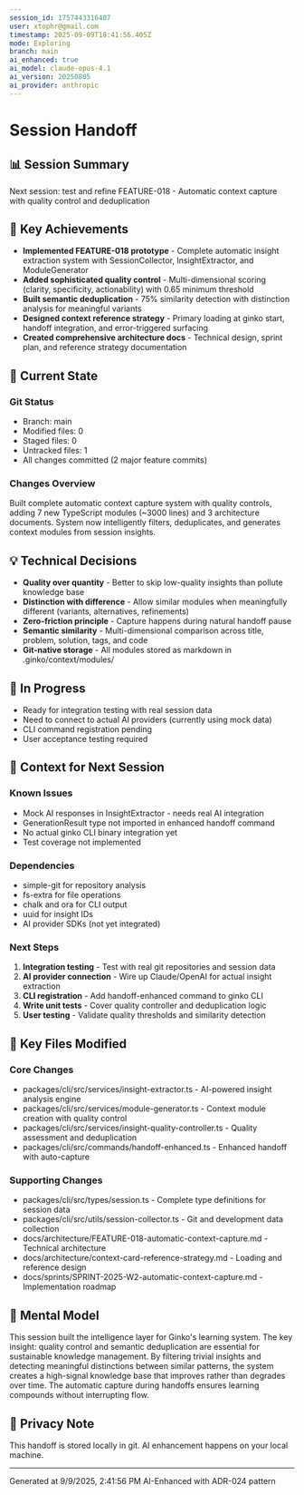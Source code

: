 ```yaml
---
session_id: 1757443316407
user: xtophr@gmail.com
timestamp: 2025-09-09T18:41:56.405Z
mode: Exploring
branch: main
ai_enhanced: true
ai_model: claude-opus-4.1
ai_version: 20250805
ai_provider: anthropic
---
```


# Session Handoff

## 📊 Session Summary
Next session: test and refine FEATURE-018 - Automatic context capture with quality control and deduplication

## 🎯 Key Achievements
- **Implemented FEATURE-018 prototype** - Complete automatic insight extraction system with SessionCollector, InsightExtractor, and ModuleGenerator
- **Added sophisticated quality control** - Multi-dimensional scoring (clarity, specificity, actionability) with 0.65 minimum threshold
- **Built semantic deduplication** - 75% similarity detection with distinction analysis for meaningful variants
- **Designed context reference strategy** - Primary loading at ginko start, handoff integration, and error-triggered surfacing
- **Created comprehensive architecture docs** - Technical design, sprint plan, and reference strategy documentation

## 🔄 Current State

### Git Status
- Branch: main
- Modified files: 0
- Staged files: 0
- Untracked files: 1
- All changes committed (2 major feature commits)

### Changes Overview
Built complete automatic context capture system with quality controls, adding 7 new TypeScript modules (~3000 lines) and 3 architecture documents. System now intelligently filters, deduplicates, and generates context modules from session insights.

## 💡 Technical Decisions
- **Quality over quantity** - Better to skip low-quality insights than pollute knowledge base
- **Distinction with difference** - Allow similar modules when meaningfully different (variants, alternatives, refinements)
- **Zero-friction principle** - Capture happens during natural handoff pause
- **Semantic similarity** - Multi-dimensional comparison across title, problem, solution, tags, and code
- **Git-native storage** - All modules stored as markdown in .ginko/context/modules/

## 🚧 In Progress
- Ready for integration testing with real session data
- Need to connect to actual AI providers (currently using mock data)
- CLI command registration pending
- User acceptance testing required

## 📝 Context for Next Session

### Known Issues
- Mock AI responses in InsightExtractor - needs real AI integration
- GenerationResult type not imported in enhanced handoff command
- No actual ginko CLI binary integration yet
- Test coverage not implemented

### Dependencies
- simple-git for repository analysis
- fs-extra for file operations
- chalk and ora for CLI output
- uuid for insight IDs
- AI provider SDKs (not yet integrated)

### Next Steps
1. **Integration testing** - Test with real git repositories and session data
2. **AI provider connection** - Wire up Claude/OpenAI for actual insight extraction
3. **CLI registration** - Add handoff-enhanced command to ginko CLI
4. **Write unit tests** - Cover quality controller and deduplication logic
5. **User testing** - Validate quality thresholds and similarity detection

## 📁 Key Files Modified

### Core Changes
- packages/cli/src/services/insight-extractor.ts - AI-powered insight analysis engine
- packages/cli/src/services/module-generator.ts - Context module creation with quality control
- packages/cli/src/services/insight-quality-controller.ts - Quality assessment and deduplication
- packages/cli/src/commands/handoff-enhanced.ts - Enhanced handoff with auto-capture

### Supporting Changes
- packages/cli/src/types/session.ts - Complete type definitions for session data
- packages/cli/src/utils/session-collector.ts - Git and development data collection
- docs/architecture/FEATURE-018-automatic-context-capture.md - Technical architecture
- docs/architecture/context-card-reference-strategy.md - Loading and reference design
- docs/sprints/SPRINT-2025-W2-automatic-context-capture.md - Implementation roadmap

## 🧠 Mental Model
This session built the intelligence layer for Ginko's learning system. The key insight: quality control and semantic deduplication are essential for sustainable knowledge management. By filtering trivial insights and detecting meaningful distinctions between similar patterns, the system creates a high-signal knowledge base that improves rather than degrades over time. The automatic capture during handoffs ensures learning compounds without interrupting flow.

## 🔐 Privacy Note
This handoff is stored locally in git. AI enhancement happens on your local machine.

---
Generated at 9/9/2025, 2:41:56 PM
AI-Enhanced with ADR-024 pattern